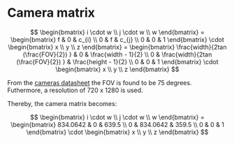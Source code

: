 # Camera matrix

$$
\begin{bmatrix}
    i \cdot w \\
    j \cdot w \\
    w
\end{bmatrix} =
\begin{bmatrix}
    f & 0 & c_{i} \\
    0 & f & c_{j} \\
    0 & 0 & 1
\end{bmatrix} \cdot
\begin{bmatrix}
    x \\
    y \\
    z
\end{bmatrix} =
\begin{bmatrix}
    \frac{width}{2tan (\frac{FOV}{2}) } & 0 & \frac{width - 1}{2} \\
    0 & \frac{width}{2tan (\frac{FOV}{2}) } & \frac{height - 1}{2} \\
    0 & 0 & 1
\end{bmatrix} \cdot
\begin{bmatrix}
    x \\
    y \\
    z
\end{bmatrix}
$$

From the [cameras datasheet](https://www.aliexpress.com/item/11-Megapixel-Autofocus-USB-Camera-High-Resolution-USB2-0-SONY-IMX214-Color-CMOS-Mini-Webcam-Camera/32909008612.html?fbclid=IwAR2Xkw5758lqk2K-LyN4otorUFYzV6witqcCv09OpLgGKhtF_joL4774Byc) the FOV is found to be 75 degrees. Futhermore, a resolution of 720 x 1280 is used.

Thereby, the camera matrix becomes:

$$
\begin{bmatrix}
    i \cdot w \\
    j \cdot w \\
    w
\end{bmatrix} =
\begin{bmatrix}
    834.0642 & 0 & 639.5 \\
    0 & 834.0642 & 359.5 \\
    0 & 0 & 1
\end{bmatrix} \cdot
\begin{bmatrix}
    x \\
    y \\
    z
\end{bmatrix}
$$